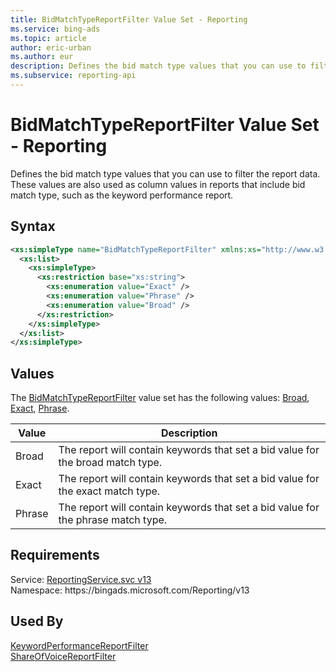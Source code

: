 ```yaml
---
title: BidMatchTypeReportFilter Value Set - Reporting
ms.service: bing-ads
ms.topic: article
author: eric-urban
ms.author: eur
description: Defines the bid match type values that you can use to filter the report data.
ms.subservice: reporting-api
---
```

# BidMatchTypeReportFilter Value Set - Reporting
Defines the bid match type values that you can use to filter the report data. These values are also used as column values in reports that include bid match type, such as the keyword performance report.

## Syntax
```xml
<xs:simpleType name="BidMatchTypeReportFilter" xmlns:xs="http://www.w3.org/2001/XMLSchema">
  <xs:list>
    <xs:simpleType>
      <xs:restriction base="xs:string">
        <xs:enumeration value="Exact" />
        <xs:enumeration value="Phrase" />
        <xs:enumeration value="Broad" />
      </xs:restriction>
    </xs:simpleType>
  </xs:list>
</xs:simpleType>
```

## <a name="values"></a>Values

The [BidMatchTypeReportFilter](bidmatchtypereportfilter.md) value set has the following values: [Broad](#broad), [Exact](#exact), [Phrase](#phrase).

|Value|Description|
|-----------|---------------|
|<a name="broad"></a>Broad|The report will contain keywords that set a bid value for the broad match type.|
|<a name="exact"></a>Exact|The report will contain keywords that set a bid value for the exact match type.|
|<a name="phrase"></a>Phrase|The report will contain keywords that set a bid value for the phrase match type.|

## Requirements
Service: [ReportingService.svc v13](https://reporting.api.bingads.microsoft.com/Api/Advertiser/Reporting/v13/ReportingService.svc)  
Namespace: https\://bingads.microsoft.com/Reporting/v13  

## Used By
[KeywordPerformanceReportFilter](keywordperformancereportfilter.md)  
[ShareOfVoiceReportFilter](shareofvoicereportfilter.md)  
